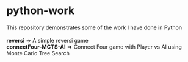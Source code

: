 # python-work
This repository demonstrates some of the work I have done in Python
<br /><br />
**reversi** => A simple reversi game <br/>
**connectFour-MCTS-AI** => Connect Four game with Player vs AI using Monte Carlo Tree Search<br/>

